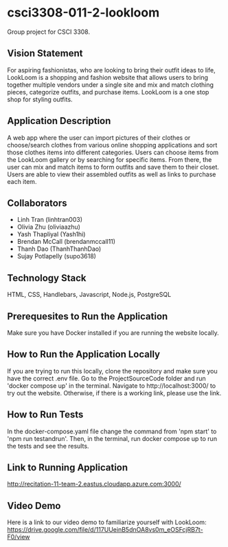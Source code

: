 # csci3308-011-2-lookloom
Group project for CSCI 3308.

## Vision Statement
For aspiring fashionistas, who are looking to bring their outfit ideas to life, LookLoom is a shopping and fashion website that allows users to bring together multiple vendors under a single site and mix and match clothing pieces, categorize outfits, and purchase items. LookLoom is a one stop shop for styling outfits.

## Application Description
  A web app where the user can import pictures of their clothes or choose/search clothes from various online shopping applications and sort those clothes items into different categories. Users can choose items from the LookLoom gallery or by searching for specific items. From there, the user can mix and match items to form outfits and save them to their closet. Users are able to view their assembled outfits as well as links to purchase each item.

## Collaborators
- Linh Tran (linhtran003)
- Olivia Zhu (oliviaazhu)
- Yash Thapliyal (Yash1hi)
- Brendan McCall (brendanmccall11)
- Thanh Dao (ThanhThanhDao)
- Sujay Potlapelly (supo3618)

## Technology Stack
HTML, CSS, Handlebars, Javascript, Node.js, PostgreSQL

## Prerequesites to Run the Application 
Make sure you have Docker installed if you are running the website locally.

## How to Run the Application Locally
If you are trying to run this locally, clone the repository and make sure you have the correct .env file. Go to the ProjectSourceCode folder and run 'docker compose up' in the terminal. Navigate to http://localhost:3000/ to try out the website. Otherwise, if there is a working link, please use the link. 

## How to Run Tests
In the docker-compose.yaml file change the command from 'npm start' to 'npm run testandrun'. Then, in the terminal, run docker compose up to run the tests and see the results.

## Link to Running Application
http://recitation-11-team-2.eastus.cloudapp.azure.com:3000/

## Video Demo
Here is a link to our video demo to familiarize yourself with LookLoom:
https://drive.google.com/file/d/117UUeinB5dnOA8vs0m_eOSFcjRB7t-F0/view 
